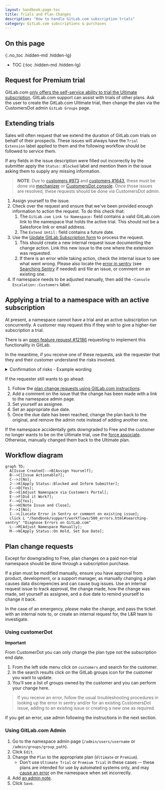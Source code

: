 ```yaml
---
layout: handbook-page-toc
title: Trials and Plan Changes
description: "How to handle GitLab.com subscription trials"
category: GitLab.com subscriptions & purchases
---
```


## On this page

{:.no_toc .hidden-md .hidden-lg}

- TOC
{:toc .hidden-md .hidden-lg}

## Request for Premium trial

GitLab.com [only offers the self-service ability to trial the Ultimate subscription](https://gitlab.com/gitlab-org/customers-gitlab-com/issues/409).
GitLab.com support can assist with trials of other plans. Ask the user to create the GitLab.com Ultimate trial, then change the plan via the CustomersDot admin `GitLab Groups` page.

## Extending trials

Sales will often request that we extend the duration of GitLab.com trials on behalf of their prospects. These issues will always have the `Trial Extension` label applied to them and the following workflow should be followed to service them.

If any fields in the issue description were filled out incorrectly by the submitter apply the `Status::Blocked` label and mention them in the issue asking them to supply any missing information.

> **NOTE**: Due to [customers #973](https://gitlab.com/gitlab-org/customers-gitlab-com/-/issues/973) and [customers #1643](https://gitlab.com/gitlab-org/customers-gitlab-com/-/issues/1643), these must be done via [mechanizer](../customersdot/mechanizer.html) or [CustomersDot console](../customersdot/customer_console.html). Once those issues are resolved, these requests should be done via CustomersDot admin.

1. Assign yourself to the issue.
2. Check over the request and ensure that we've been provided enough information to action the request. To do this check that:
   1. The `GitLab.com Link to Namespace:` field contains a valid GitLab.com link to the namespace that holds the active trial. This should not be a Salesforce link or email address.
   2. The `Extend Until:` field contains a future date.
3. Use the [Update GitLab Subscription form](../customersdot/mechanizer.html#update-gitlab-subscription) to process the request.
   1. This should create a new internal request issue documenting the change action. Link this new issue to the one where the extension was requested.
   2. If there is an error while taking action, check the internal issue to see what went wrong. Please also locate the [error in sentry](https://sentry.gitlab.net/gitlab/customersgitlabcom/) (see [Searching Sentry](/handbook/support/workflows/500_errors.html#searching-sentry) if needed) and file an issue, or comment on an existing one.
4. If namespace needs to be adjusted manually, then add the `~Console Escalation::Customers` label.

## Applying a trial to a namespace with an active subscription

At present, a namespace cannot have a trial and an active subscription run
concurrently. A customer may request this if they wish to give a higher-tier
subscription a trial.

There is an [open feature request #12186](https://gitlab.com/gitlab-org/gitlab/-/issues/12186)
requesting to implement this functionality in GitLab.

In the meantime, if you receive one of these requests, ask the requester that they and their customer understand the risks involved.

<details>
  <summary markdown="span">Confirmation of risks - Example wording</summary>

  <p>Due to various bug issues it has caused, we are `[working on deprecating trials on an existing SaaS subscription](https://gitlab.com/gitlab-com/support/support-team-meta/-/issues/3887)`. As we recognize this is a sudden change and communication is still in progress, we can go ahead. However, we want to ensure that you and your customer are aware of the risks.</p>

   <p>By manually updating the plan, the namespace's plan will no longer match our subscription records. If the system does a validation check, it will `**immediately**` downgrade the namespace to Free. If this happens, customers can submit a high priority ticket, but are asked `*not*` to submit an emergency ticket as this is a known risk for the change requested.</p>

   <p>If the customer does not want to take the risk, we recommend they start a 30-day trial on a separate group, and fork (or create) a project to test the features in the trial group.</p>

   <p>If you have communicated the above with your customer and you still want to go ahead, then please confirm that for us and we will make the requested change.</p>
</details>

If the requester still wants to go ahead:

1. Follow the [plan change requests using GitLab.com instructions](#using-gitlabcom-admin).
1. Add a comment on the issue that the change has been made with a link to the namespace admin page.
1. Set yourself as assignee.
1. Set an appropriate due date.
1. Once the due date has been reached, change the plan back to the original, and remove the admin note instead of adding another one.

If the namespace accidentally gets downgraded to Free and the customer no longer wants to be on the Ultimate trial, use the [force associate](../workflows/customersdot/mechanizer.html#force-associate). Otherwise, manually changed them back to the Ultimate plan.

## Workflow diagram

```mermaid
graph TD;
  A[Issue Created]-->B[Assign Yourself];
  B-->C[Issue Actionable?];
  C-->J[No];
  J-->K[Apply Status::Blocked and Inform Submitter];
  C-->D[Yes];
  D-->E[Adjust Namespace via Customers Portal];
  E-->F[Did it Work?];
  F-->G[Yes];
  G-->H[Note Issue and Close];
  F-->I[No];
  I-->L[Locate Error in Sentry or comment on existing issue];
  click L "/handbook/support/workflows/500_errors.html#searching-sentry" "Diagnose Errors on GitLab.com"
  L-->M[Adjust Namespace Manually];
  M-->N[Apply Status::On Hold, Set Due Date];
```

## Plan change requests

Except for downgrading to Free, plan changes on a paid non-trial namespace should be done through a subscription purchase.

If a plan must be modified manually, ensure you have approval from product, development, or a support manager, as manually changing a plan causes data discrepencies and can cause bug issues. Use an internal request issue to track approval, the change made, how the change was made, set yourself as assignee, and a due date to remind yourself to change it back.

In the case of an emergency, please make the change, and pass the ticket with an internal note to, or create an internal request for, the L&R team to investigate.

### Using customerDot

**Important**

From CustomerDot you can only change the plan type not the subscription end date.

1. From the left side menu click on `customers` and search for the customer.
1. In the search results click on the GitLab groups icon for the customer you want to update.
1. You'll see a list of groups owned by the customer and you can perform your change here.
> If you receive an error, follow the usual troubleshooting procedures in
> looking up the error in sentry and/or for an existing CustomersDot issue,
> adding to an existing issue or creating a new one as required.

If you get an error, use admin following the instructions in the next section.

### Using GitLab.com Admin

1. Go to the namespace admin page (`/admin/users/username` or `/admin/groups/group_path`).
1. Click `Edit`.
1. Change the `Plan` to the appropriate plan (`Ultimate` or `Premium`).
   - Don't use `Ultimate Trial` or `Premium Trial` in these cases -- these plans are intended for use by automated systems only, and may [cause an error](https://gitlab.com/gitlab-org/customers-gitlab-com/-/issues/3698) on the namespace when set incorrectly.
1. Add [an admin note](../../../workflows/admin_note.html).
1. Click `Save`.
